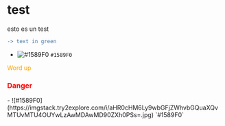 # test
esto es un test
```diff
-> text in green
```
- ![#1589F0](https://via.placeholder.com/15/1589F0/000000?text=+) `#1589F0`

<span style="color:orange;">Word up</span>
<h3 style="color:#ff0000">Danger</h3>
- ![#1589F0](https://imgstack.try2explore.com/i/aHR0cHM6Ly9wbGFjZWhvbGQuaXQvMTUvMTU4OUYwLzAwMDAwMD90ZXh0PSs=.jpg) `#1589F0`
